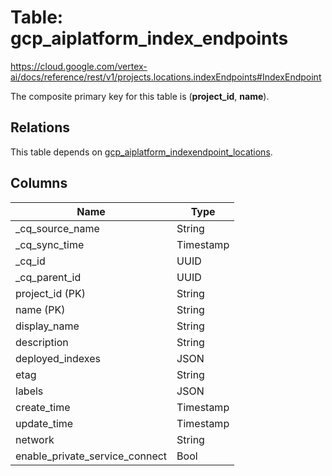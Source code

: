 # Table: gcp_aiplatform_index_endpoints

https://cloud.google.com/vertex-ai/docs/reference/rest/v1/projects.locations.indexEndpoints#IndexEndpoint

The composite primary key for this table is (**project_id**, **name**).

## Relations

This table depends on [gcp_aiplatform_indexendpoint_locations](gcp_aiplatform_indexendpoint_locations).

## Columns

| Name          | Type          |
| ------------- | ------------- |
|_cq_source_name|String|
|_cq_sync_time|Timestamp|
|_cq_id|UUID|
|_cq_parent_id|UUID|
|project_id (PK)|String|
|name (PK)|String|
|display_name|String|
|description|String|
|deployed_indexes|JSON|
|etag|String|
|labels|JSON|
|create_time|Timestamp|
|update_time|Timestamp|
|network|String|
|enable_private_service_connect|Bool|